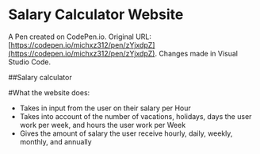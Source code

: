 # Salary Calculator Website

A Pen created on CodePen.io. Original URL: [https://codepen.io/michxz312/pen/zYjxdpZ](https://codepen.io/michxz312/pen/zYjxdpZ).
Changes made in Visual Studio Code.

##Salary calculator

#What the website does:
- Takes in input from the user on their salary per Hour
- Takes into account of the number of vacations, holidays, days the user work per week, and hours the user work per Week
- Gives the amount of salary the user receive hourly, daily, weekly, monthly, and annually
